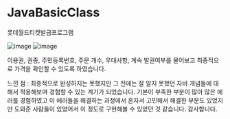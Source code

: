# JavaBasicClass
롯데월드티켓발급프로그램

![image](https://user-images.githubusercontent.com/89074491/164570132-a620738a-12b1-45bc-8cd0-0f7c443a70e9.png)
![image](https://user-images.githubusercontent.com/89074491/164570162-9fe0dec7-15d9-40a1-ab96-ed246261b57e.png)

이용권, 
권종, 
주민등록번호, 
주문 개수, 
우대사항, 
계속 발권여부를 물어보고 최종적으로 가격을 확인할 수 있도록 하였습니다.

느낀 점 : 최종적으로 완성하지는 못했지만 그 전에는 잘 알지 못했던 자바 개념들에 대해서 적용해보며 경험할 수 있는 계기가 되었습니다.
          기본이 부족한 부분이 많아 많은 에러를 경험하였고 이 에러들을 해결하는 과정에서 혼자서 고민해서 해결한 부분도 있었지만
          도와준 사람들이 있었어서 이 정도로 구현해볼 수 있었던 것 같습니다.
          감사합니다.
